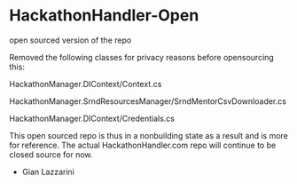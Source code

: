 # HackathonHandler-Open
open sourced version of the repo

Removed the following classes for privacy reasons before opensourcing this:

HackathonManager.DIContext/Context.cs

HackathonManager.SrndResourcesManager/SrndMentorCsvDownloader.cs

HackathonManager.DIContext/Credentials.cs


This open sourced repo is thus in a nonbuilding state as a result and is more for reference. 
The actual HackathonHandler.com repo will continue to be closed source for now.

- Gian Lazzarini
